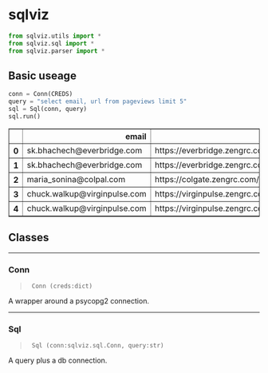 sqlviz
================

<!-- WARNING: THIS FILE WAS AUTOGENERATED! DO NOT EDIT! -->

``` python
from sqlviz.utils import *
from sqlviz.sql import *
from sqlviz.parser import *
```

## Basic useage

``` python
conn = Conn(CREDS)
query = "select email, url from pageviews limit 5"
sql = Sql(conn, query)
sql.run()
```

<div>
<style scoped>
    .dataframe tbody tr th:only-of-type {
        vertical-align: middle;
    }

    .dataframe tbody tr th {
        vertical-align: top;
    }

    .dataframe thead th {
        text-align: right;
    }
</style>
<table border="1" class="dataframe">
  <thead>
    <tr style="text-align: right;">
      <th></th>
      <th>email</th>
      <th>url</th>
    </tr>
  </thead>
  <tbody>
    <tr>
      <th>0</th>
      <td>sk.bhachech@everbridge.com</td>
      <td>https://everbridge.zengrc.com/reports/audits/a...</td>
    </tr>
    <tr>
      <th>1</th>
      <td>sk.bhachech@everbridge.com</td>
      <td>https://everbridge.zengrc.com/sor/listing/Revi...</td>
    </tr>
    <tr>
      <th>2</th>
      <td>maria_sonina@colpal.com</td>
      <td>https://colgate.zengrc.com/sor/info/Project/22...</td>
    </tr>
    <tr>
      <th>3</th>
      <td>chuck.walkup@virginpulse.com</td>
      <td>https://virginpulse.zengrc.com/todo_list/To-Do...</td>
    </tr>
    <tr>
      <th>4</th>
      <td>chuck.walkup@virginpulse.com</td>
      <td>https://virginpulse.zengrc.com/sor/listing/Iss...</td>
    </tr>
  </tbody>
</table>
</div>

## Classes

------------------------------------------------------------------------

### Conn

>      Conn (creds:dict)

A wrapper around a psycopg2 connection.

------------------------------------------------------------------------

### Sql

>      Sql (conn:sqlviz.sql.Conn, query:str)

A query plus a db connection.
